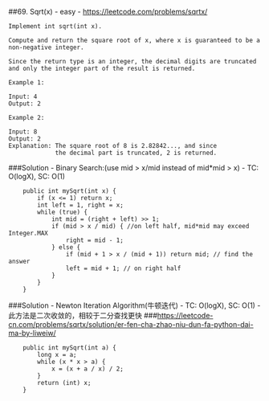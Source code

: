 ##69. Sqrt(x) - easy - https://leetcode.com/problems/sqrtx/
```
Implement int sqrt(int x).

Compute and return the square root of x, where x is guaranteed to be a non-negative integer.

Since the return type is an integer, the decimal digits are truncated and only the integer part of the result is returned.

Example 1:

Input: 4
Output: 2

Example 2:

Input: 8
Output: 2
Explanation: The square root of 8 is 2.82842..., and since 
             the decimal part is truncated, 2 is returned.

```
###Solution - Binary Search:(use mid > x/mid instead of mid*mid > x) - TC: O(logX), SC: O(1)
```
    public int mySqrt(int x) {
        if (x <= 1) return x;
        int left = 1, right = x;
        while (true) {
            int mid = (right + left) >> 1;
            if (mid > x / mid) { //on left half, mid*mid may exceed Integer.MAX
                right = mid - 1;
            } else {
                if (mid + 1 > x / (mid + 1)) return mid; // find the answer
                left = mid + 1; // on right half
            }
        }
    }
```
###Solution -  Newton Iteration Algorithm(牛顿迭代) - TC: O(logX), SC: O(1) - 此方法是二次收敛的，相较于二分查找更快
###https://leetcode-cn.com/problems/sqrtx/solution/er-fen-cha-zhao-niu-dun-fa-python-dai-ma-by-liweiw/
```
    public int mySqrt(int a) {
        long x = a;
        while (x * x > a) {
            x = (x + a / x) / 2;
        }
        return (int) x;
    }
```